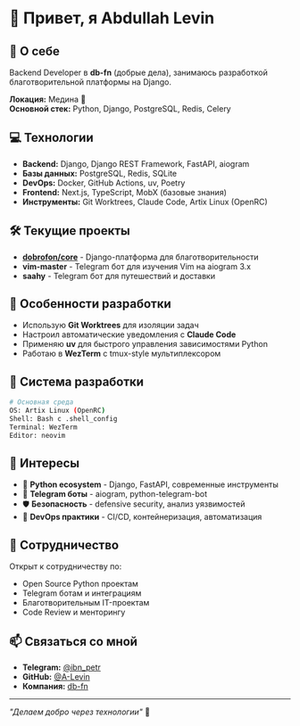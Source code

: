 # 👋 Привет, я Abdullah Levin

## 🚀 О себе
Backend Developer в **db-fn** (добрые дела), занимаюсь разработкой благотворительной платформы на Django.

**Локация:** Медина 🕌  
**Основной стек:** Python, Django, PostgreSQL, Redis, Celery

## 💻 Технологии
- **Backend:** Django, Django REST Framework, FastAPI, aiogram
- **Базы данных:** PostgreSQL, Redis, SQLite  
- **DevOps:** Docker, GitHub Actions, uv, Poetry
- **Frontend:** Next.js, TypeScript, MobX (базовые знания)
- **Инструменты:** Git Worktrees, Claude Code, Artix Linux (OpenRC)

## 🛠 Текущие проекты
- **[dobrofon/core](https://github.com/db-fn/core)** - Django-платформа для благотворительности
- **vim-master** - Telegram бот для изучения Vim на aiogram 3.x
- **saahy** - Telegram бот для путешествий и доставки

## 🌟 Особенности разработки
- Использую **Git Worktrees** для изоляции задач
- Настроил автоматические уведомления с **Claude Code**
- Применяю **uv** для быстрого управления зависимостями Python
- Работаю в **WezTerm** с tmux-style мультиплексором

## 🔧 Система разработки
```bash
# Основная среда
OS: Artix Linux (OpenRC) 
Shell: Bash с .shell_config
Terminal: WezTerm
Editor: neovim
```

## 🎯 Интересы
- 🐍 **Python ecosystem** - Django, FastAPI, современные инструменты
- 🤖 **Telegram боты** - aiogram, python-telegram-bot
- 🛡️ **Безопасность** - defensive security, анализ уязвимостей
- 🔄 **DevOps практики** - CI/CD, контейнеризация, автоматизация

## 🤝 Сотрудничество
Открыт к сотрудничеству по:
- Open Source Python проектам
- Telegram ботам и интеграциям
- Благотворительным IT-проектам
- Code Review и менторингу

## 📫 Связаться со мной
- **Telegram:** [@ibn_petr](https://t.me/ibn_petr)
- **GitHub:** [@A-Levin](https://github.com/A-Levin)
- **Компания:** [db-fn](https://github.com/db-fn)

---
*"Делаем добро через технологии"* 💚